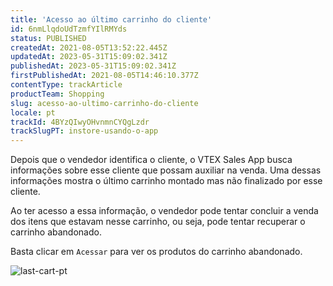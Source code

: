 ```yaml
---
title: 'Acesso ao último carrinho do cliente'
id: 6nmLlqdoUdTzmfYIlRMYds
status: PUBLISHED
createdAt: 2021-08-05T13:52:22.445Z
updatedAt: 2023-05-31T15:09:02.341Z
publishedAt: 2023-05-31T15:09:02.341Z
firstPublishedAt: 2021-08-05T14:46:10.377Z
contentType: trackArticle
productTeam: Shopping
slug: acesso-ao-ultimo-carrinho-do-cliente
locale: pt
trackId: 4BYzQIwyOHvnmnCYQgLzdr
trackSlugPT: instore-usando-o-app
---
```


Depois que o vendedor identifica o cliente, o VTEX Sales App busca informações sobre esse cliente que possam auxiliar na venda. Uma dessas informações mostra o último carrinho montado mas não finalizado por esse cliente.

Ao ter acesso a essa informação, o vendedor pode tentar concluir a venda dos itens que estavam nesse carrinho, ou seja, pode tentar recuperar o carrinho abandonado.

Basta clicar em `Acessar` para ver os produtos do carrinho abandonado.

![last-cart-pt](//images.ctfassets.net/alneenqid6w5/5A40nJsnX5wRDlHJGn9ZsD/2cccf8f174d42a76d25c0811782dc79e/last-cart-PT.png)
